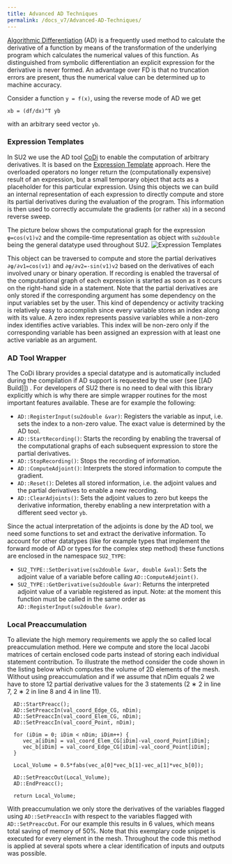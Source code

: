 ```yaml
---
title: Advanced AD Techniques
permalink: /docs_v7/Advanced-AD-Techniques/
---
```


[Algorithmic Differentiation](https://en.wikipedia.org/wiki/Automatic_differentiation) (AD) is a frequently used method to calculate
the derivative of a function by means of the transformation of the underlying program which calculates the
numerical values of this function. As distinguished from symbolic differentiation an explicit expression for the
derivative is never formed. An advantage over FD is that no truncation errors are present, thus the numerical
value can be determined up to machine accuracy. 

Consider a function `y = f(x)`, using the reverse mode of AD we get

`xb = (df/dx)^T yb`

with an arbitrary seed vector `yb`.  


### Expression Templates

In SU2 we use the AD tool [CoDi](https://github.com/SciCompKL/CoDiPack) to enable the computation of arbitrary derivatives. It is based on the [Expression Template](https://en.wikipedia.org/wiki/Expression_templates) approach. Here the overloaded operators no longer return the (computationally expensive) result of an expression,
but a small temporary object that acts as a placeholder for this particular expression. Using this objects
we can build an internal representation of each expression to directly compute and store its partial derivatives during the evaluation of the program. This information is then used to correctly accumulate the gradients (or rather `xb`) in a second reverse sweep.

The picture below shows the computational graph for the expression `φ=cos(v1)v2` and the compile-time representation as object with `su2double` being the general datatype used throughout SU2. 
![Expression Templates](http://www.scicomp.uni-kl.de/wordpress/wp-content/uploads/2016/05/Screenshot-from-2016-05-20-15-49-59.png)

This object can be traversed to compute and store the partial derivatives `∂φ/∂v1=cos(v1)` and `∂φ/∂v2=-sin(v1)v2` based on the derivatives of each involved unary or binary operation. If recording is enabled the traversal of the computational graph of each
expression is started as soon as it occurs on the right-hand side in a statement. Note that the partial derivatives are only stored if the corresponding argument has some dependency on the input variables set by the user. This kind of dependency or
activity tracking is relatively easy to accomplish since every variable stores an index along with its value. A
zero index represents passive variables while a non-zero index identifies active variables. This index will be
non-zero only if the corresponding variable has been assigned an expression with at least one active variable
as an argument.

### AD Tool Wrapper 

The CoDi library provides a special datatype and is automatically included
during the compilation if AD support is requested by the user (see [[AD Build]]) . For developers of SU2 there is no need to deal
with this library explicitly which is why there are simple wrapper routines for the most important features
available. These are for example the following:

* `AD::RegisterInput(su2double &var)`: Registers the variable as input, i.e. sets the index to a
non-zero value. The exact value is determined by the AD tool.
* `AD::StartRecording()`: Starts the recording by enabling the traversal of the computational graphs
of each subsequent expression to store the partial derivatives.
* `AD::StopRecording()`: Stops the recording of information.
* `AD::ComputeAdjoint()`: Interprets the stored information to compute the gradient.
* `AD::Reset()`: Deletes all stored information, i.e. the adjoint values and the partial derivatives to
enable a new recording.
* `AD::ClearAdjoints()`: Sets the adjoint values to zero but keeps the derivative information, thereby
enabling a new interpretation with a different seed vector `yb`.

Since the actual interpretation of the adjoints is done by the AD tool, we need some functions to set and
extract the derivative information. To account for other datatypes (like for example types that implement
the forward mode of AD or types for the complex step method) these functions are enclosed in the namespace
`SU2_TYPE`:
* `SU2_TYPE::SetDerivative(su2double &var, double &val)`: Sets the adjoint value of a variable
before calling `AD::ComputeAdjoint()`.
* `SU2_TYPE::GetDerivative(su2double &var)`: Returns the interpreted adjoint value of a variable
registered as input. Note: at the moment this function must be called in the same order as `AD::RegisterInput(su2double &var)`.

### Local Preaccumulation

To alleviate the high memory requirements we apply the so called local preaccumulation method. Here we
compute and store the local Jacobi matrices of certain enclosed code parts instead of storing each individual
statement contribution. To illustrate the method consider the code shown in the listing below which computes the
volume of 2D elements of the mesh. Without using preaccumulation and if we assume that nDim equals 2 we
have to store 12 partial derivative values for the 3 statements (2 ∗ 2 in line 7, 2 ∗ 2 in line 8 and 4 in line 11).

```
  AD::StartPreacc();
  AD::SetPreaccIn(val_coord_Edge_CG, nDim);
  AD::SetPreaccIn(val_coord_Elem_CG, nDim);
  AD::SetPreaccIn(val_coord_Point, nDim);

  for (iDim = 0; iDim < nDim; iDim++) {
     vec_a[iDim] = val_coord_Elem_CG[iDim]-val_coord_Point[iDim];
     vec_b[iDim] = val_coord_Edge_CG[iDim]-val_coord_Point[iDim];
  }

  Local_Volume = 0.5*fabs(vec_a[0]*vec_b[1]-vec_a[1]*vec_b[0]);
	
  AD::SetPreaccOut(Local_Volume);
  AD::EndPreacc();

  return Local_Volume;
```

With preaccumulation we only store the derivatives of the variables flagged using `AD::SetPreaccIn` with
respect to the variables flagged with `AD::SetPreaccOut`. For our example this results in 6 values, which
means total saving of memory of 50%. Note that this exemplary code snippet is executed for every element
in the mesh. Throughout the code this method is applied at several spots where a clear identification of
inputs and outputs was possible.

